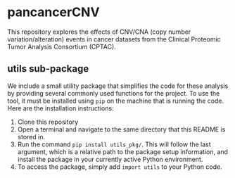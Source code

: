 # pancancerCNV

This repository explores the effects of CNV/CNA (copy number variation/alteration) events in cancer datasets from the Clinical Proteomic Tumor Analysis Consortium (CPTAC).

## utils sub-package

We include a small utility package that simplifies the code for these analysis by providing several commonly used functions for the project. To use the tool, it must be installed using `pip` on the machine that is running the code. Here are the installation instructions:

1. Clone this repository
2. Open a terminal and navigate to the same directory that this README is stored in.
3. Run the command `pip install utils_pkg/`. This will follow the last argument, which is a relative path to the package setup information, and install the package in your currently active Python environment.
4. To access the package, simply add `import utils` to your Python code.
